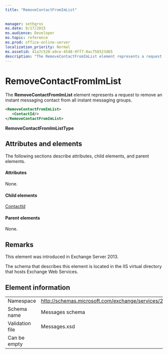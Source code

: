 ```yaml
---
title: "RemoveContactFromImList"
 
 
manager: sethgros
ms.date: 9/17/2015
ms.audience: Developer
ms.topic: reference
ms.prod: office-online-server
localization_priority: Normal
ms.assetid: 41a7c520-a9ce-4548-9ff7-0ac756523d65
description: "The RemoveContactFromImList element represents a request to remove an instant messaging contact from all instant messaging groups."
---
```


# RemoveContactFromImList

The **RemoveContactFromImList** element represents a request to remove an instant messaging contact from all instant messaging groups. 
  
```XML
<RemoveContactFromImList>
   <ContactId/>
</RemoveContactFromImList>
```

 **RemoveContactFromImListType**
## Attributes and elements

The following sections describe attributes, child elements, and parent elements.
  
#### Attributes

None.
  
#### Child elements

[ContactId](contactid.md)
  
#### Parent elements

None.
  
## Remarks

This element was introduced in Exchange Server 2013.
  
The schema that describes this element is located in the IIS virtual directory that hosts Exchange Web Services.
  
## Element information

|||
|:-----|:-----|
|Namespace  <br/> |http://schemas.microsoft.com/exchange/services/2006/messages  <br/> |
|Schema name  <br/> |Messages schema  <br/> |
|Validation file  <br/> |Messages.xsd  <br/> |
|Can be empty  <br/> ||
   

